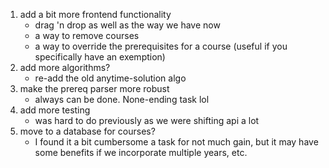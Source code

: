 1. add a bit more frontend functionality
    - drag 'n drop as well as the way we have now
    - a way to remove courses
    - a way to override the prerequisites for a course (useful if you specifically have an exemption)
2. add more algorithms?
    - re-add the old anytime-solution algo
3. make the prereq parser more robust 
    - always can be done. None-ending task lol
4. add more testing
    - was hard to do previously as we were shifting api a lot
5. move to a database for courses?
    - I found it a bit cumbersome a task for not much gain, but it may have some benefits if we incorporate multiple years, etc.
